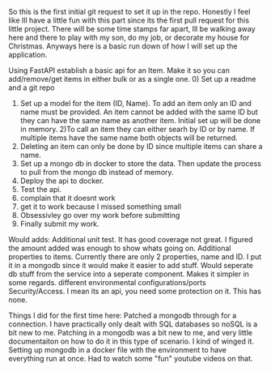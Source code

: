 So this is the first initial git request to set it up in the repo.  Honestly I feel like Ill have a little fun with this part since its the first pull request for this little project.  There will be some time stamps far apart, Ill be walking away here and there to play with my son, do my job, or decorate my house for Christmas.  Anyways here is a basic run down of how I will set up the application.

Using FastAPI establish a basic api for an Item.  Make it so you can add/remove/get items in either bulk or as a single one.
0) Set up a readme and a git repo 
1) Set up a model for the item (ID, Name).  To add an item only an ID and name must be provided.  An item cannot be added with the same ID but they can have the same name as another item.  Initial set up will be done in memory.
2)To call an item they can either searh by ID or by name.  If multiple items have the same name both objects will be returned.
3) Deleting an item can only be done by ID since multiple items can share a name.  
4) Set up a mongo db in docker to store the data. Then update the process to pull from the mongo db instead of memory.
5) Deploy the api to docker.
6) Test the api.
7) complain that it doesnt work
8) get it to work because I missed something small
9) Obsessivley go over my work before submitting
10) Finally submit my work.


Would adds:
Additional unit test.  It has good coverage not great.  I figured the amount added was enough to show whats going on.
Additional properties to items.  Currently there are only 2 properties, name and ID.  I put it in a mongodb since it would make it easier to add stuff.
Would seperate db stuff from the service into a seperate component.  Makes it simpler in some regards.
different environmental configurations/ports
Security/Access.  I mean its an api, you need some protection on it.  This has none.

Things I did for the first time here:
Patched a mongodb through for a connection.  I have practically only dealt with SQL databases so noSQL is a bit new to me. Patching in a mongodb was a bit new to me, and very little documentaiton on how to do it in this type of scenario.  I kind of winged it.
Setting up mongodb in a docker file with the environment to have everything run at once.  Had to watch some "fun" youtube videos on that.
